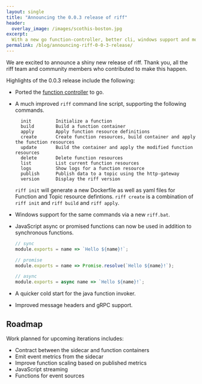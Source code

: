 ```yaml
---
layout: single
title: "Announcing the 0.0.3 release of riff"
header:
  overlay_image: /images/scothis-boston.jpg
excerpt:
  With a new go function-controller, better cli, windows support and more.
permalink: /blog/announcing-riff-0-0-3-release/
---
```


We are excited to announce a shiny new release of riff. Thank you, all the riff team and community members
who contributed to make this happen.

Highlights of the 0.0.3 release include the following:

- Ported the [function controller](https://github.com/projectriff/riff/tree/master/function-controller) to go.

- A much improved `riff` command line script, supporting the following commands.
  ```
    init         Initialize a function
    build        Build a function container
    apply        Apply function resource definitions
    create       Create function resources, build container and apply the function resources
    update       Build the container and apply the modified function resources
    delete       Delete function resources
    list         List current function resources
    logs         Show logs for a function resource
    publish      Publish data to a topic using the http-gateway
    version      Display the riff version
  ``` 
  `riff init` will generate a new Dockerfile as well as yaml files for Function and Topic
  resource defintions. `riff create` is a combination of `riff init` and `riff build` and `riff apply`.

- Windows support for the same commands via a new `riff.bat`.

- JavaScript async or promised functions can now be used in addition to synchronous functions.
  ```js
  // sync
  module.exports = name => `Hello ${name}!`;

  // promise
  module.exports = name => Promise.resolve(`Hello ${name}!`);

  // async
  module.exports = async name => `Hello ${name}!`;
  ```

- A quicker cold start for the java function invoker.

- Improved message headers and gRPC support.

## Roadmap

Work planned for upcoming iterations includes:
- Contract between the sidecar and function containers
- Emit event metrics from the sidecar
- Improve function scaling based on published metrics
- JavaScript streaming
- Functions for event sources